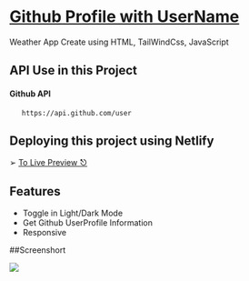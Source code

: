 # <a href="https://github-profile-with-username.netlify.app/"> Github Profile with UserName <a/>

Weather App Create using HTML, TailWindCss, JavaScript
## API Use in this Project

#### Github API

```http
   https://api.github.com/user
```
## Deploying this project using Netlify
➢ <a href="https://github-profile-with-username.netlify.app/">To Live Preview ⎋<a/>

## Features
- Toggle in Light/Dark Mode
- Get Github UserProfile Information
- Responsive

##Screenshort

<img src="https://github.com/thegoutampatel/Github-Profile-with-UserName/assets/142505698/bcb7f668-f256-4afe-b7dc-ad3a15168a82">
